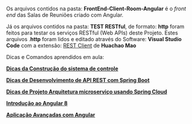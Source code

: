 

Os arquivos contidos na pasta: **FrontEnd-Client-Room-Angular** é o *front end* das Salas de Reuniões criado com Angular.

Já os arquivos contidos na pasta: **TEST RESTful**, de formato: **http** foram feitos para testar os serviços RESTful (Web APIs) deste Projeto. Estes arquivos .**http** foram lidos e editado através do Software: **Visual Studio Code** com a extensão: [REST Client](https://marketplace.visualstudio.com/items?itemName=humao.rest-client) de **Huachao Mao**

Dicas e Comandos aprendidos em aula:

[**Dicas da Construção do sistema de controle**](https://github.com/DavidRufino/Minhas-Anotacoes-Santander-Bootcamp/blob/master/09%20Dicas%20da%20Construcao%20do%20sistema%20de%20controle/0%20Dicas%20e%20Comandos.md)

[**Dicas de Desenvolvimento de API REST com Spring Boot**](https://github.com/DavidRufino/Minhas-Anotacoes-Santander-Bootcamp/blob/master/10%20Dicas%20de%20Desenvolvimento%20de%20API%20REST%20com%20Spring%20Boot/00%20Dicas%20de%20API%20REST%20com%20Spring%20Boot.md)

[**Dicas de Projeto Arquitetura microserviço usando Spring Cloud**](https://github.com/DavidRufino/Minhas-Anotacoes-Santander-Bootcamp/blob/9857974ee12ff93077a185dd8c36f9d026f5b836/11%20Dicas%20de%20Projeto%20Arquitetura%20microservico%20usando%20Spring%20Cloud/00%20Dicas%20de%20Spring%20Cloud.md)

[**Introdução ao Angular 8**](https://github.com/DavidRufino/Minhas-Anotacoes-Santander-Bootcamp/tree/master/13%20Introdu%C3%A7%C3%A3o%20ao%20Angular%208)

[**Aplicação Avançadas com Angular**](https://github.com/DavidRufino/Minhas-Anotacoes-Santander-Bootcamp/tree/master/14%20Aplica%C3%A7%C3%A3o%20Avan%C3%A7adas%20com%20Angular)


